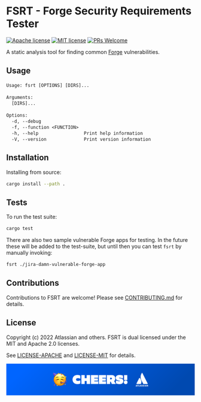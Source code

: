 # FSRT - Forge Security Requirements Tester

[![Apache license](https://img.shields.io/badge/license-Apache%202.0-blue.svg?style=flat-square)](LICENSE-APACHE) [![MIT license](https://img.shields.io/badge/license-MIT-blue.svg?style=flat-square)](LICENSE-MIT) [![PRs Welcome](https://img.shields.io/badge/PRs-welcome-brightgreen.svg?style=flat-square)](CONTRIBUTING.md)

A static analysis tool for finding common [Forge][1] vulnerabilities.

[1]: <https://developer.atlassian.com/platform/forge> "Forge platform"

## Usage

```text
Usage: fsrt [OPTIONS] [DIRS]...

Arguments:
  [DIRS]...  

Options:
  -d, --debug                
  -f, --function <FUNCTION>  
  -h, --help                 Print help information
  -V, --version              Print version information
```

## Installation

Installing from source:

```sh
cargo install --path .
```

## Tests

To run the test suite:

```sh
cargo test
```

There are also two sample vulnerable Forge apps for testing. In the future these will be added to the test-suite, but
until then you can test `fsrt` by manually invoking:

```sh
fsrt ./jira-damn-vulnerable-forge-app
```

## Contributions

Contributions to FSRT are welcome! Please see [CONTRIBUTING.md](CONTRIBUTING.md) for details. 

## License

Copyright (c) 2022  Atlassian and others.
FSRT is dual licensed under the MIT and Apache 2.0 licenses.

See [LICENSE-APACHE](LICENSE-APACHE) and [LICENSE-MIT](LICENSE-MIT) for details.

[![With â¤ï¸ from Atlassian](https://raw.githubusercontent.com/atlassian-internal/oss-assets/master/banner-cheers.png)](https://www.atlassian.com)

